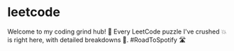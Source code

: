# leetcode
Welcome to my coding grind hub! 🚀 Every LeetCode puzzle I've crushed 💥 is right here, with detailed breakdowns 📝.   #RoadToSpotify 🛣️
